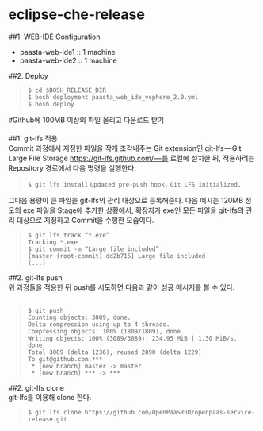 # eclipse-che-release

##1. WEB-IDE Configuration
- paasta-web-ide1 :: 1 machine
- paasta-web-ide2 :: 1 machine

##2. Deploy
>`$ cd $BOSH_RELEASE_DIR`<br>
>`$ bosh deployment paasta_web_ide_vsphere_2.0.yml`<br>
>`$ bosh deploy`

#Github에 100MB 이상의 파일 올리고 다운로드 받기<br>
<br>
##1. git-lfs 적용<br>
Commit 과정에서 지정한 파일을 작게 조각내주는 Git extension인 git-lfs — Git Large File Storage https://git-lfs.github.com/ — 를 로컬에 설치한 뒤, 적용하려는 Repository 경로에서 다음 명령을 실행한다.<br>

>`$ git lfs install`
>`Updated pre-push hook.`
>`Git LFS initialized.`

그다음 용량이 큰 파일을 git-lfs의 관리 대상으로 등록해준다. 다음 예시는 120MB 정도의 exe 파일을 Stage에 추가한 상황에서, 확장자가 exe인 모든 파일을 git-lfs의 관리 대상으로 지정하고 Commit을 수행한 모습이다.<br>

>`$ git lfs track “*.exe”`<br>
>`Tracking *.exe`<br>
>`$ git commit -m “Large file included”`<br>
>`[master (root-commit) dd2b715] Large file included`<br>
>`(...)`<br>

##2. git-lfs push <br>
위 과정들을 적용한 뒤 push를 시도하면 다음과 같이 성공 메시지를 볼 수 있다.<br>
<br>
>`$ git push`<br>
>`Counting objects: 3089, done.`<br>
>`Delta compression using up to 4 threads.`<br>
>`Compressing objects: 100% (1809/1809), done.`<br>
>`Writing objects: 100% (3089/3089), 234.95 MiB | 1.30 MiB/s, done.`<br>
>`Total 3089 (delta 1236), reused 2890 (delta 1229)`<br>
>`To git@github.com:***`<br>
>` * [new branch] master -> master`<br>
>` * [new branch] *** -> ***`<br>

##2. git-lfs clone <br>
git-lfs를 이용해 clone 한다.
<br>
>`$ git lfs clone https://github.com/OpenPaaSRnD/openpaas-service-release.git`<br>
